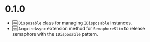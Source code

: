 # 0.1.0
- 🆕 `Disposable` class for managing `IDisposable` instances.
- 🆕 `AcquireAsync` extension method for `SemaphoreSlim` to release semaphore
  with the `IDisposable` pattern.
